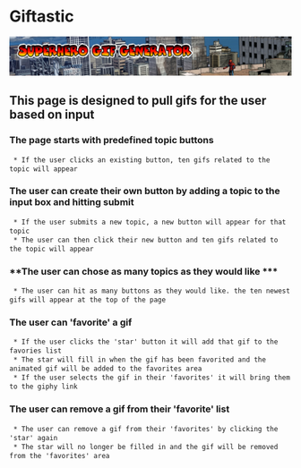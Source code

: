 # Giftastic

![Harry Potter Trivia Game](./assets/images/SuperheroGIFGeneratorBanner.png)

## **This page is designed to pull gifs for the user based on input**

### **The page starts with predefined topic buttons**
     * If the user clicks an existing button, ten gifs related to the topic will appear
### **The user can create their own button by adding a topic to the input box and hitting submit**
     * If the user submits a new topic, a new button will appear for that topic
     * The user can then click their new button and ten gifs related to the topic will appear
### **The user can chose as many topics as they would like ***
     * The user can hit as many buttons as they would like. the ten newest gifs will appear at the top of the page
### **The user can 'favorite' a gif**
     * If the user clicks the 'star' button it will add that gif to the favories list
     * The star will fill in when the gif has been favorited and the animated gif will be added to the favorites area
     * If the user selects the gif in their 'favorites' it will bring them to the giphy link
### **The user can remove a gif from their 'favorite' list**
     * The user can remove a gif from their 'favorites' by clicking the 'star' again
     * The star will no longer be filled in and the gif will be removed from the 'favorites' area